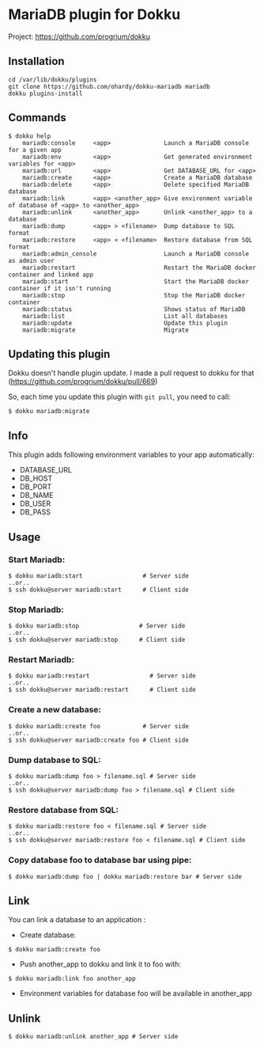 # MariaDB plugin for Dokku

Project: https://github.com/progrium/dokku

## Installation

```
cd /var/lib/dokku/plugins
git clone https://github.com/ohardy/dokku-mariadb mariadb
dokku plugins-install
```


## Commands
```
$ dokku help
    mariadb:console     <app>               Launch a MariaDB console for a given app
    mariadb:env         <app>               Get generated environment variables for <app>
    mariadb:url         <app>               Get DATABASE_URL for <app>
    mariadb:create      <app>               Create a MariaDB database
    mariadb:delete      <app>               Delete specified MariaDB database
    mariadb:link        <app> <another_app> Give environment variable of database of <app> to <another_app>
    mariadb:unlink      <another_app>       Unlink <another_app> to a database
    mariadb:dump        <app> > <filename>  Dump database to SQL format
    mariadb:restore     <app> < <filename>  Restore database from SQL format
    mariadb:admin_console                   Launch a MariaDB console as admin user
    mariadb:restart                         Restart the MariaDB docker container and linked app
    mariadb:start                           Start the MariaDB docker container if it isn't running
    mariadb:stop                            Stop the MariaDB docker container
    mariadb:status                          Shows status of MariaDB
    mariadb:list                            List all databases
    mariadb:update                          Update this plugin
    mariadb:migrate                         Migrate
```

## Updating this plugin
Dokku doesn't handle plugin update. I made a pull request to dokku for that (https://github.com/progrium/dokku/pull/669)

So, each time you update this plugin with `git pull`, you need to call:
```
$ dokku mariadb:migrate
```

## Info
This plugin adds following environment variables to your app automatically:

* DATABASE_URL
* DB_HOST
* DB_PORT
* DB_NAME
* DB_USER
* DB_PASS

## Usage

### Start Mariadb:
```
$ dokku mariadb:start                 # Server side
..or..
$ ssh dokku@server mariadb:start      # Client side

```

### Stop Mariadb:
```
$ dokku mariadb:stop                 # Server side
..or..
$ ssh dokku@server mariadb:stop      # Client side

```

### Restart Mariadb:
```
$ dokku mariadb:restart                 # Server side
..or..
$ ssh dokku@server mariadb:restart      # Client side

```

### Create a new database:
```
$ dokku mariadb:create foo            # Server side
..or..
$ ssh dokku@server mariadb:create foo # Client side
```

### Dump database to SQL:
```
$ dokku mariadb:dump foo > filename.sql # Server side
..or..
$ ssh dokku@server mariadb:dump foo > filename.sql # Client side
```

### Restore database from SQL:
```
$ dokku mariadb:restore foo < filename.sql # Server side
..or..
$ ssh dokku@server mariadb:restore foo < filename.sql # Client side
```

### Copy database foo to database bar using pipe:
```
$ dokku mariadb:dump foo | dokku mariadb:restore bar # Server side
```


## Link
You can link a database to an application :

- Create database:
```
$ dokku mariadb:create foo
```
- Push another_app to dokku and link it to foo with:
```
$ dokku mariadb:link foo another_app
```
- Environment variables for database foo will be available in another_app

## Unlink
```
$ dokku mariadb:unlink another_app # Server side
```
